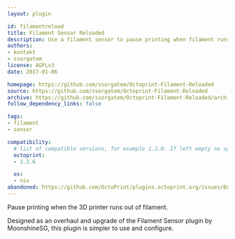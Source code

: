 ```yaml
---
layout: plugin

id: filamentreload
title: Filament Sensor Reloaded
description: Use a filament sensor to pause printing when filament runs out.
authors:
- kontakt
- ssorgatem
license: AGPLv3
date: 2017-01-06

homepage: https://github.com/ssorgatem/Octoprint-Filament-Reloaded
source: https://github.com/ssorgatem/Octoprint-Filament-Reloaded
archive: https://github.com/ssorgatem/Octoprint-Filament-Reloaded/archive/master.zip
follow_dependency_links: false

tags:
- filament
- sensor

compatibility:
  # list of compatible versions, for example 1.2.0. If left empty no specific version requirement will be assumed
  octoprint:
  - 1.2.6

  os:
  - nix
abandoned: https://github.com/OctoPrint/plugins.octoprint.org/issues/687
---
```

Pause printing when the 3D printer runs out of filament.

Designed as an overhaul and upgrade of the Filament Sensor plugin by MoonshineSG, this plugin is simpler to use and configure.
